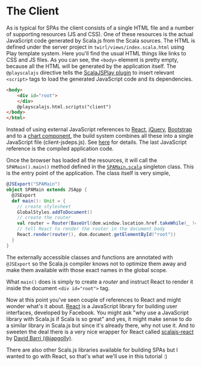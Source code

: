# The Client

As is typical for SPAs the client consists of a single HTML file and a number of supporting resources (JS and CSS). One of these resources is the actual JavaScript
code generated by Scala.js from the Scala sources. The HTML is defined under the server project in `twirl/views/index.scala.html` using Play template system. 
Here you'll find the usual HTML things like links to CSS and JS files. As you can see, the `<body>` element is pretty empty, because all the
HTML will be generated by the application itself. The `@playscalajs` directive tells the [ScalaJSPlay plugin](https://github.com/vmunier/sbt-play-scalajs) 
to insert relevant `<script>` tags to load the generated JavaScript code and its dependencies.

```html
<body>
    <div id="root">
    </div>
    @playscalajs.html.scripts("client")
</body>
</html>
```

Instead of using external JavaScript references to [React](http://facebook.github.io/react/), [jQuery](http://jquery.com/), [Bootstrap](http://getbootstrap.com/) and
to a [chart component](http://www.chartjs.org/), the build system combines all these into a single JavaScript file (client-jsdeps.js). See 
[here](using-resources-from-webjars.md#webjar-javascript) for details. The last JavaScript reference is the compiled application code.

Once the browser has loaded all the resources, it will call the `SPAMain().main()` method defined in the
[`SPAMain.scala`](https://github.com/ochrons/scalajs-spa-tutorial/tree/master/js/src/main/scala/spatutorial/client/SPAMain.scala) singleton class. This is the 
entry point of the application. The class itself is very simple,

```scala
@JSExport("SPAMain")
object SPAMain extends JSApp {
  @JSExport
  def main(): Unit = {
    // create stylesheet
    GlobalStyles.addToDocument()
    // create the router
    val router = Router(BaseUrl(dom.window.location.href.takeWhile(_ != '#')), routerConfig)
    // tell React to render the router in the document body
    React.render(router(), dom.document.getElementById("root"))
  }
}
```

The externally accessible classes and functions are annotated with `@JSExport` so the Scala.js compiler knows not to optimize them away and make them available
with those exact names in the global scope.

What `main()` does is simply to create a *router* and instruct React to render it inside the document `<div id="root">` tag.

Now at this point you've seen couple of references to React and might wonder what's it about. [React](http://facebook.github.io/react/) is a JavaScript
library for building user interfaces, developed by Facebook. You might ask "why use a JavaScript library with Scala.js if Scala is so great" and yes,
it might make sense to do a similar library in Scala.js but since it's already there, why not use it. And to sweeten the deal there is a very nice
wrapper for React called [scalajs-react](https://github.com/japgolly/scalajs-react) by [David Barri (@japgolly)](https://github.com/japgolly).

There are also other Scals.js libraries available for building SPAs but I wanted to go with React, so that's what we'll use in this tutorial :)

